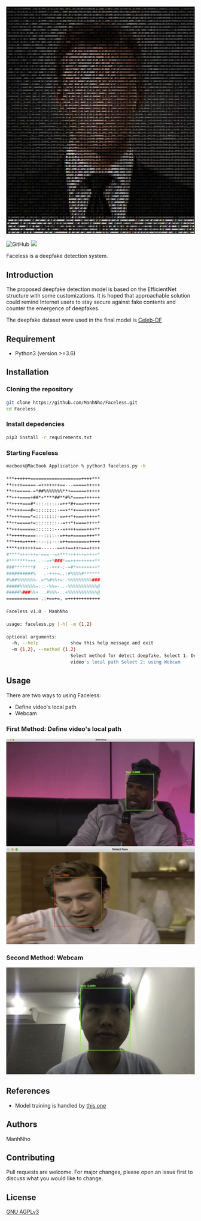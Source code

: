 ![](Images/faceless.png)

![GitHub](https://img.shields.io/github/license/ManhNho/Faceless) ![](https://img.shields.io/badge/Python-3.6-informational)

Faceless is a deepfake detection system.

## Introduction

The proposed deepfake detection model is based on the EfficientNet structure with some customizations. It is hoped that approachable solution could remind Internet users to stay secure against fake contents and counter the emergence of deepfakes.

The deepfake dataset were used in the final model is [Celeb-DF](https://github.com/yuezunli/celeb-deepfakeforensics)

## Requirement

* Python3 (version >=3.6)

## Installation

### Cloning the repository

```sh
git clone https://github.com/ManhNho/Faceless.git
cd Faceless
```

### Install depedencies

```sh
pip3 install -r requirements.txt
```

### Starting Faceless

```sh
macbook@MacBook Application % python3 faceless.py -h
 
***++++++===================++++***
**++++=====-=+++++++==---=====+++++
**++=====-=*##%%%%%%%**+======+++++
**+++====+##*+****##**#%*====++++++
**++++===#*-::::::--=++*#+===++++++
***+++===#=::::::::-==+**+===+++++*
**++++===*=::::::::-==++*+===+++++*
**++=====+=::::::::--=++*+====++++*
**+++======:::::::---=++++====+++**
**+++++====---::::--=++=+=====+++**
***+++=++++----::---=++========++++
****+++++++==------==++==+++===++++
#****++++++=-===--=+***++++++=++++*
#*******+++..:-=+*###*==+++++++++**
###*******#   .:-+++-:-=#*++++++++*
##########%   .-+++=..:#%%%%#******
#%##%%%%%%%-.=*%#%%+=:-%%%%%%%%%###
#####%%%%%%=::.-%%=-..-%%%%%%%%%%%@
#####%###%%+ ..#%%%-..+%%%%%%%%%%%@
============ .:+==+=. =++++++++++++

Faceless v1.0 - ManhNho
        
usage: faceless.py [-h] -m {1,2}

optional arguments:
  -h, --help            show this help message and exit
  -m {1,2}, --method {1,2}
                        Select method for detect deepfake, Select 1: Define
                        video's local path Select 2: using Webcam
```

## Usage

There are two ways to using Faceless:
* Define video's local path
* Webcam

### First Method: Define video's local path

![](Images/real.png)
![](Images/fake.png)

### Second Method: Webcam

![](Images/cam.png)

## References

* Model training is handled by [this one](https://github.com/manhnho/Faceless/Training/)

## Authors

ManhNho

## Contributing

Pull requests are welcome. For major changes, please open an issue first to discuss what you would like to change.

## License

[GNU AGPLv3](https://choosealicense.com/licenses/agpl-3.0/)
